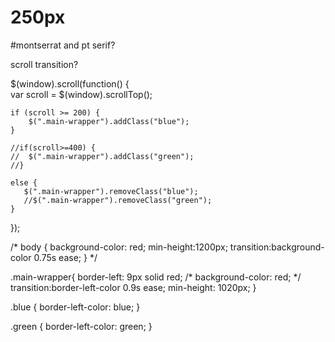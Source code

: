 # 250px

#montserrat and pt serif?


scroll transition?

$(window).scroll(function() {    
    var scroll = $(window).scrollTop();

    if (scroll >= 200) {
        $(".main-wrapper").addClass("blue");
    } 
    
    //if(scroll>=400) {
    //  $(".main-wrapper").addClass("green");
    //}
  
    else {
       $(".main-wrapper").removeClass("blue");
       //$(".main-wrapper").removeClass("green");
    }
});

/* body {
  background-color: red;
  min-height:1200px;
  transition:background-color 0.75s ease;
} */

.main-wrapper{
   border-left: 9px solid red; 
   /* background-color: red; */
   transition:border-left-color 0.9s ease;
   min-height: 1020px; 
}

.blue {
  border-left-color: blue;
}

.green {
  border-left-color: green;
}